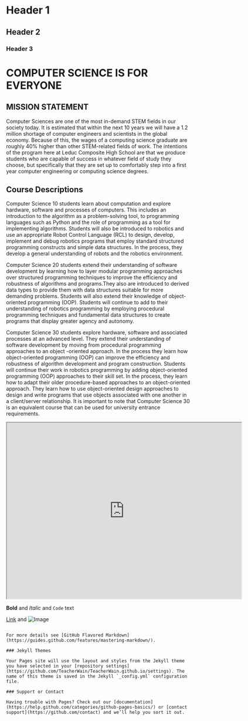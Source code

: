 # Header 1
## Header 2
### Header 3

# COMPUTER SCIENCE IS FOR EVERYONE

## MISSION STATEMENT

Computer Sciences are one of the most in-demand STEM fields in our society today. It is estimated that within the next 10 years we will have a 1.2 million shortage of computer engineers and scientists in the global economy. Because of this, the wages of a computing science graduate are roughly 40% higher than other STEM-related fields of work. The intentions of the program here at Leduc Composite High School are that we produce students who are capable of success in whatever field of study they choose, but specifically that they are set up to comfortably step into a first year computer engineering or computing science degrees.

## Course Descriptions

Computer Science 10 students learn about computation and explore hardware, software and processes of computers. This includes an introduction to the algorithm as a problem-solving tool, to programming languages such as Python and the role of programming as a tool for implementing algorithms. Students will also be introduced to robotics and use an appropriate Robot Control Language (RCL) to design, develop, implement and debug robotics programs that employ standard structured programming constructs and simple data structures. In the process, they develop a general understanding of robots and the robotics environment.

Computer Science 20 students extend their understanding of software development by learning how to layer modular programming approaches over structured programming techniques to improve the efficiency and robustness of algorithms and programs.They also are introduced to derived data types to provide them with data structures suitable for more demanding problems. Students will also extend their knowledge of object-oriented programming (OOP). Students will continue to add to their understanding of robotics programming by employing procedural programming techniques and fundamental data structures to create programs that display greater agency and autonomy.

Computer Science 30 students explore hardware, software and associated processes at an advanced level. They extend their understanding of software development by moving from procedural programming approaches to an object -oriented approach. In the process they learn how object-oriented programming (OOP) can improve the efficiency and robustness of algorithm development and program construction. Students will continue their work in robotics programming by adding object-oriented programming (OOP) approaches to their skill set. In the process, they learn how to adapt their older procedure-based approaches to an object-oriented approach. They learn how to use object-oriented design approaches to design and write programs that use objects associated with one another in a client/server relationship. It is important to note that Computer Science 30 is an equivalent course that can be used for university entrance requirements.

<iframe position="center" src="https://drive.google.com/file/d/16JjY7kM5ZaCmndZ0N5cdPz-LyKLbsXzL/preview" width="640" height="480"></iframe>

**Bold** and _Italic_ and `Code` text

[Link](url) and ![Image](src)
```

For more details see [GitHub Flavored Markdown](https://guides.github.com/features/mastering-markdown/).

### Jekyll Themes

Your Pages site will use the layout and styles from the Jekyll theme you have selected in your [repository settings](https://github.com/TeacherWain/TeacherWain.github.io/settings). The name of this theme is saved in the Jekyll `_config.yml` configuration file.

### Support or Contact

Having trouble with Pages? Check out our [documentation](https://help.github.com/categories/github-pages-basics/) or [contact support](https://github.com/contact) and we’ll help you sort it out.
